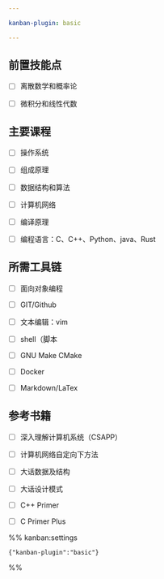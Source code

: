 ```yaml
---

kanban-plugin: basic

---
```


## 前置技能点

- [ ] 离散数学和概率论
- [ ] 微积分和线性代数


## 主要课程

- [ ] 操作系统
- [ ] 组成原理
- [ ] 数据结构和算法
- [ ] 计算机网络
- [ ] 编译原理
- [ ] 编程语言：C、C++、Python、java、Rust


## 所需工具链

- [ ] 面向对象编程
- [ ] GIT/Github
- [ ] 文本编辑：vim
- [ ] shell（脚本
- [ ] GNU Make CMake
- [ ] Docker
- [ ] Markdown/LaTex


## 参考书籍

- [ ] 深入理解计算机系统（CSAPP）
- [ ] 计算机网络自定向下方法
- [ ] 大话数据及结构
- [ ] 大话设计模式
- [ ] C++ Primer
- [ ] C Primer Plus




%% kanban:settings
```
{"kanban-plugin":"basic"}
```
%%